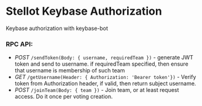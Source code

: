 # Stellot Keybase Authorization

Keybase authorization with keybase-bot

### RPC API:

 - _POST_ `/sendToken(Body: { username, requiredTeam })` - generate JWT token and send to username. 
  if requiredTeam specified, then ensure that username is membership of such team
 - _GET_ `/getUsername(Header: { Authorization: 'Bearer token'})` - Verify token from Authorization header, if valid, then return subject username.
 - _POST_ `/joinTeam(Body: { team })` - Join team, or at least request access. Do it once per voting creation.
